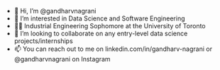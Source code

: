 - 👋 Hi, I’m @gandharvnagrani
- 👀 I’m interested in Data Science and Software Engineering
- 👨‍💻 Industrial Engineering Sophomore at the University of Toronto
- 🤝 I’m looking to collaborate on any entry-level data science projects/internships
- 📫 You can reach out to me on linkedin.com/in/gandharv-nagrani or @gandharvnagrani on Instagram

<!---
gandharvnagrani/gandharvnagrani is a ✨ special ✨ repository because its `README.md` (this file) appears on your GitHub profile.
You can click the Preview link to take a look at your changes.
--->
